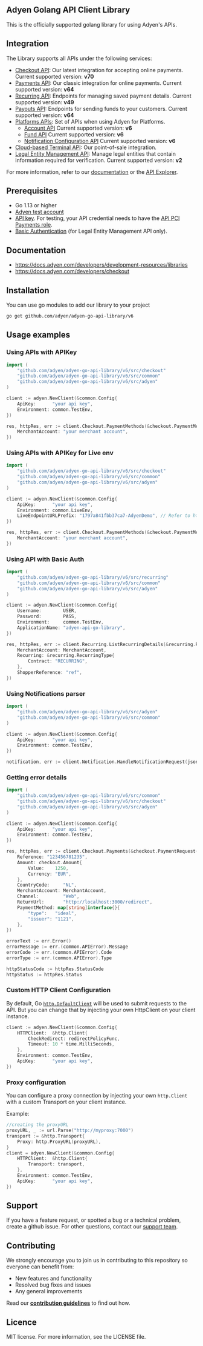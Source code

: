 ## Adyen Golang API Client Library

This is the officially supported golang library for using Adyen's APIs.

## Integration

The Library supports all APIs under the following services:

* [Checkout API](https://docs.adyen.com/api-explorer/#/CheckoutService/v70/overview): Our latest integration for accepting online payments. Current supported version: **v70**
* [Payments API](https://docs.adyen.com/api-explorer/#/Payment/v64/overview): Our classic integration for online payments. Current supported version: **v64**
* [Recurring API](https://docs.adyen.com/api-explorer/#/Recurring/v49/overview): Endpoints for managing saved payment details. Current supported version: **v49**
* [Payouts API](https://docs.adyen.com/api-explorer/#/Payout/v64/overview): Endpoints for sending funds to your customers. Current supported version: **v64**
* [Platforms APIs](https://docs.adyen.com/platforms/api): Set of APIs when using Adyen for Platforms.
    * [Account API](https://docs.adyen.com/api-explorer/#/Account/v6/overview) Current supported version: **v6**
    * [Fund API](https://docs.adyen.com/api-explorer/#/Fund/v6/overview) Current supported version: **v6**
    * [Notification Configuration API](https://docs.adyen.com/api-explorer/#/NotificationConfigurationService/v6/overview) Current supported version: **v6**
* [Cloud-based Terminal API](https://docs.adyen.com/point-of-sale/terminal-api-reference): Our point-of-sale integration.
* [Legal Entity Management API](https://docs.adyen.com/api-explorer/#/legalentity/v2/overview): Manage legal entities that contain information required for verification. Current supported version: **v2**  

For more information, refer to our [documentation](https://docs.adyen.com/) or the [API Explorer](https://docs.adyen.com/api-explorer/).

## Prerequisites

-   Go 1.13 or higher
-   [Adyen test account](https://docs.adyen.com/get-started-with-adyen)
-   [API key](https://docs.adyen.com/development-resources/api-credentials#generate-api-key). For testing, your API credential needs to have the [API PCI Payments role](https://docs.adyen.com/development-resources/api-credentials#roles).
-   [Basic Authentication](https://docs.adyen.com/development-resources/api-credentials#basic-authentication) (for Legal Entity Management API only). 


## Documentation

-   https://docs.adyen.com/developers/development-resources/libraries
-   https://docs.adyen.com/developers/checkout

## Installation

You can use go modules to add our library to your project

```bash
go get github.com/adyen/adyen-go-api-library/v6
```

## Usage examples

### Using APIs with APIKey

```go
import (
	"github.com/adyen/adyen-go-api-library/v6/src/checkout"
	"github.com/adyen/adyen-go-api-library/v6/src/common"
	"github.com/adyen/adyen-go-api-library/v6/src/adyen"
)

client := adyen.NewClient(&common.Config{
    ApiKey:      "your api key",
    Environment: common.TestEnv,
})

res, httpRes, err := client.Checkout.PaymentMethods(&checkout.PaymentMethodsRequest{
    MerchantAccount: "your merchant account",
})
```

### Using APIs with APIKey for Live env

```go
import (
    "github.com/adyen/adyen-go-api-library/v6/src/checkout"
    "github.com/adyen/adyen-go-api-library/v6/src/common"
    "github.com/adyen/adyen-go-api-library/v6/src/adyen"
)

client := adyen.NewClient(&common.Config{
    ApiKey:      "your api key",
    Environment: common.LiveEnv,
    LiveEndpointURLPrefix: "1797a841fbb37ca7-AdyenDemo", // Refer to https://docs.adyen.com/development-resources/live-endpoints#live-url-prefix
})

res, httpRes, err := client.Checkout.PaymentMethods(&checkout.PaymentMethodsRequest{
    MerchantAccount: "your merchant account",
})
```

### Using API with Basic Auth

```go
import (
    "github.com/adyen/adyen-go-api-library/v6/src/recurring"
    "github.com/adyen/adyen-go-api-library/v6/src/common"
    "github.com/adyen/adyen-go-api-library/v6/src/adyen"
)

client := adyen.NewClient(&common.Config{
    Username:        USER,
    Password:        PASS,
    Environment:     common.TestEnv,
    ApplicationName: "adyen-api-go-library",
})

res, httpRes, err := client.Recurring.ListRecurringDetails(&recurring.RecurringDetailsRequest{
    MerchantAccount: MerchantAccount,
    Recurring: &recurring.RecurringType{
        Contract: "RECURRING",
    },
    ShopperReference: "ref",
})
```

### Using Notifications parser

```go
import (
    "github.com/adyen/adyen-go-api-library/v6/src/adyen"
    "github.com/adyen/adyen-go-api-library/v6/src/common"
)

client := adyen.NewClient(&common.Config{
    ApiKey:      "your api key",
    Environment: common.TestEnv,
})

notification, err := client.Notification.HandleNotificationRequest(jsonRequestString)
```

### Getting error details

```go
import (
	"github.com/adyen/adyen-go-api-library/v6/src/common"
	"github.com/adyen/adyen-go-api-library/v6/src/checkout"
	"github.com/adyen/adyen-go-api-library/v6/src/adyen"
)

client := adyen.NewClient(&common.Config{
    ApiKey:      "your api key",
    Environment: common.TestEnv,
})

res, httpRes, err := client.Checkout.Payments(&checkout.PaymentRequest{
    Reference: "123456781235",
    Amount: checkout.Amount{
        Value:    1250,
        Currency: "EUR",
    },
    CountryCode:     "NL",
    MerchantAccount: MerchantAccount,
    Channel:         "Web",
    ReturnUrl:       "http://localhost:3000/redirect",
    PaymentMethod: map[string]interface{}{
        "type":   "ideal",
        "issuer": "1121",
    },
})

errorText := err.Error()
errorMessage := err.(common.APIError).Message
errorCode := err.(common.APIError).Code
errorType := err.(common.APIError).Type

httpStatusCode := httpRes.StatusCode
httpStatus := httpRes.Status
```

### Custom HTTP Client Configuration

By default, Go [`http.DefaultClient`](https://golang.org/pkg/net/http/) will be used to submit requests to the API. But you can change that by injecting your own HttpClient on your client instance.

```go
client := adyen.NewClient(&common.Config{
    HTTPClient:  &http.Client{
        CheckRedirect: redirectPolicyFunc,
        Timeout: 10 * time.MilliSeconds,
    },
    Environment: common.TestEnv,
    ApiKey:      "your api key",
})
```

### Proxy configuration

You can configure a proxy connection by injecting your own `http.Client` with a custom Transport on your client instance.

Example:

```go
//creating the proxyURL
proxyURL, _ := url.Parse("http://myproxy:7000")
transport := &http.Transport{
    Proxy: http.ProxyURL(proxyURL),
}
client = adyen.NewClient(&common.Config{
    HTTPClient:  &http.Client{
        Transport: transport,
    },
    Environment: common.TestEnv,
    ApiKey:      "your api key",
})
```

## Support

If you have a feature request, or spotted a bug or a technical problem, create a github issue. 
For other questions, contact our [support team](https://support.adyen.com/hc/en-us/requests/new?ticket_form_id=360000705420).

## Contributing

We strongly encourage you to join us in contributing to this repository so everyone can benefit from:

-   New features and functionality
-   Resolved bug fixes and issues
-   Any general improvements

Read our [**contribution guidelines**](CONTRIBUTING.md) to find out how.

## Licence

MIT license. For more information, see the LICENSE file.
